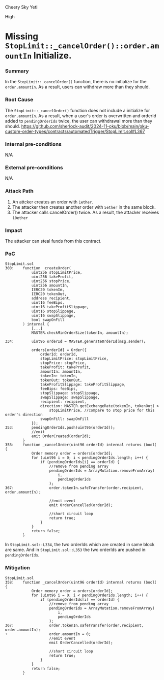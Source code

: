 Cheery Sky Yeti

High

# Missing `StopLimit::_cancelOrder()::order.amountIn` Initialize.



### Summary
In the `StopLimit::_cancelOrder()` function, there is no initialize for the `order.amountIn`.
As a result, users can withdraw more than they should.

### Root Cause
The `StopLimit::_cancelOrder()` function does not include a initialize for `order.amountIn`.
As a result, when a user's order is overwritten and orderId added to `pendingOrderIds` twice, the user can withdrawal more than they should.
https://github.com/sherlock-audit/2024-11-oku/blob/main/oku-custom-order-types/contracts/automatedTrigger/StopLimit.sol#L367

### Internal pre-conditions
N/A

### External pre-conditions
N/A

### Attack Path
1. An attcker creates an order with `1ether`.
2. The attacker then creates another order with `5ether` in the same block.
3. The attacker calls cancelOrder() twice.
As a result, the attacker receives `10ether`

### Impact
The attacker can steal funds from this contract.

### PoC
```solidity
StopLimit.sol
300:    function _createOrder(
            uint256 stopLimitPrice,
            uint256 takeProfit,
            uint256 stopPrice,
            uint256 amountIn,
            IERC20 tokenIn,
            IERC20 tokenOut,
            address recipient,
            uint16 feeBips,
            uint16 takeProfitSlippage,
            uint16 stopSlippage,
            uint16 swapSlippage,
            bool swapOnFill
        ) internal {
            [...]
            MASTER.checkMinOrderSize(tokenIn, amountIn);

334:        uint96 orderId = MASTER.generateOrderId(msg.sender);

            orders[orderId] = Order({
                orderId: orderId,
                stopLimitPrice: stopLimitPrice,
                stopPrice: stopPrice,
                takeProfit: takeProfit,
                amountIn: amountIn,
                tokenIn: tokenIn,
                tokenOut: tokenOut,
                takeProfitSlippage: takeProfitSlippage,
                feeBips: feeBips,
                stopSlippage: stopSlippage,
                swapSlippage: swapSlippage,
                recipient: recipient,
                direction: MASTER.getExchangeRate(tokenIn, tokenOut) >
                    stopLimitPrice, //compare to stop price for this order's direction
                swapOnFill: swapOnFill
            });
353:        pendingOrderIds.push(uint96(orderId));
            //emit
            emit OrderCreated(orderId);
        }
358:    function _cancelOrder(uint96 orderId) internal returns (bool) {
            Order memory order = orders[orderId];
            for (uint96 i = 0; i < pendingOrderIds.length; i++) {
                if (pendingOrderIds[i] == orderId) {
                    //remove from pending array
                    pendingOrderIds = ArrayMutation.removeFromArray(
                        i,
                        pendingOrderIds
                    );
367:                order.tokenIn.safeTransfer(order.recipient, order.amountIn);

                    //emit event
                    emit OrderCancelled(orderId);

                    //short circuit loop
                    return true;
                }
            }
            return false;
        }
```
In `StopLimit.sol::L334`, the two orderIds which are created in same block are same.
And in `StopLimit.sol::L353` the two orderIds are pushed in `pendingOrderIds`.

### Mitigation
```solidity
StopLimit.sol
358:    function _cancelOrder(uint96 orderId) internal returns (bool) {
            Order memory order = orders[orderId];
            for (uint96 i = 0; i < pendingOrderIds.length; i++) {
                if (pendingOrderIds[i] == orderId) {
                    //remove from pending array
                    pendingOrderIds = ArrayMutation.removeFromArray(
                        i,
                        pendingOrderIds
                    );
367:                order.tokenIn.safeTransfer(order.recipient, order.amountIn);
+                   order.amountIn = 0;
                    //emit event
                    emit OrderCancelled(orderId);

                    //short circuit loop
                    return true;
                }
            }
            return false;
        }
```